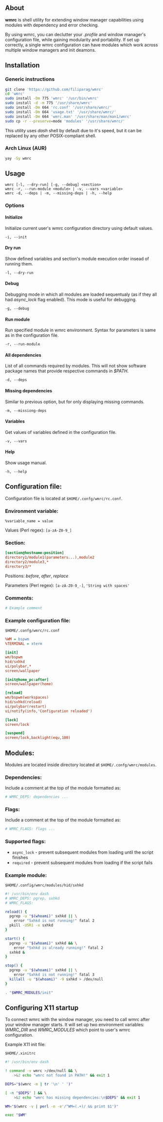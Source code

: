 ## About
**wmrc** is shell utility for extending window manager capabilities using modules with dependency and error checking.

By using wmrc, you can declutter your *.profile* and window manager's configuration file, while gaining modularity and portability. If set up correctly, a single wmrc configuration can have modules which work across multiple window managers and init deamons.

## Installation

### Generic instructions
```bash
git clone 'https://github.com/filiparag/wmrc'
cd 'wmrc'
sudo install -Dm 775 'wmrc' '/usr/bin/wmrc'
sudo install -d -m 775 '/usr/share/wmrc'
sudo install -Dm 664 'rc.conf' '/usr/share/wmrc/'
sudo install -Dm 664 'usage.txt' '/usr/share/wmrc/'
sudo install -Dm 664 'wmrc.man' '/usr/share/man/man1/wmrc'
sudo cp -r --preserve=mode 'modules' '/usr/share/wmrc/'
```

This utility uses *dash* shell by default due to it's speed, but it can be replaced by any other POSIX-compliant shell.

### Arch Linux (AUR)
```bash
yay -Sy wmrc
```

## Usage
```shell
wmrc [-l, --dry-run] [-g, --debug] <section>
wmrc -r, --run-module <module> | -v, --vars <variable>
wmrc -d, --deps | -m, --missing-deps | -h, --help
```

### Options
#### Initialize
Initialize current user's wmrc configuration directory using default values.

`-i, --init`

#### Dry run
Show defined variables and section's module execution order insead of running them.

`-l, --dry-run`

#### Debug
Debugging mode in which all modules are loaded sequentualy (as if they all had *async_lock* flag enabled). This mode is useful for debugging.

`-g, --debug`

#### Run module
Run specified module in wmrc environment. Syntax for parameters is same as in the configuration file.

`-r, --run-module`

#### All dependencies
List of all commands required by modules. This will not show software package names that provide respective commands in *$PATH*.

`-d, --deps`

#### Missing dependencies
Similar to previous option, but for only displaying missing commands.

`-m, --missiong-deps`

#### Variables
Get values of variables defined in the configuration file.

`-v, --vars`

#### Help
Show usage manual.

`-h, --help`


## Configuration file:

Configuration file is located at `$HOME/.confg/wmrc/rc.conf`.

### Environment variable:
```
%variable_name = value
```
Values (Perl regex): `[a-zA-Z0-9_]`

### Section:
```ini
[section@hostname:position]
directory1/module1(parameters...),module2
directory2/module3,*
directory3/*
```
Positions: *before*, *after*, *replace*

Parameters (Perl regex): `[a-zA-Z0-9_-]`, `'String with spaces'`
### Comments:
```bash
# Example comment
```

### Example configuration file:

`$HOME/.confg/wmrc/rc.conf`
```ini
%WM = bspwm
%TERMINAL = xterm

[init]
wm/bspwm
hid/sxhkd
ui/polybar,*
screen/wallpaper

[init@home_pc:after]
screen/wallpaper(home)

[reload]
wm/bspwm(workspaces)
hid/sxhkd(reload)
ui/polybar(restart)
ui/notify(info,'Configuration reloaded')

[lock]
screen/lock

[suspend]
screen/lock,backlight(equ,100)
```

## Modules:

Modules are located inside directory located at `$HOME/.confg/wmrc/modules`.

### Dependencies:
Include a comment at the top of the module formatted as:
```bash
# WMRC_DEPS: dependencies ...
```
### Flags:
Include a comment at the top of the module formatted as:
```bash
# WMRC_FLAGS: flags ...
```
### Supported flags:
- `async_lock` - prevent subsequent modules from loading until the script finishes
- `required` - prevent subsequent modules from loading if the script fails

### Example module:

`$HOME/.config/wmrc/modules/hid/sxhkd`
```bash
#! /usr/bin/env dash
# WMRC_DEPS: pgrep, sxhkd
# WMRC_FLAGS:

reload() {
  pgrep -u "$(whoami)" sxhkd || \
    error "Sxhkd is not running!" fatal 2
  pkill -USR1 -x sxhkd
}

start() {
  pgrep -u "$(whoami)" sxhkd && \
    error "Sxhkd is already running!" fatal 2
  sxhkd &
}

stop() {
  pgrep -u "$(whoami)" sxhkd || \
    error "Sxhkd is not running!" fatal 3
  killall -u "$(whoami)" -9 sxhkd > /dev/null
}

. "$WMRC_MODULES/init"
```

## Configuring X11 startup

To connect wmrc with the window manager, you need to call wmrc after your window manager starts. It will set up two environment variables: *WMRC_DIR* and *WMRC_MODULES* which point to user's wmrc configuration.

Example X11 init file:

`$HOME/.xinitrc`
```bash
#! /usr/bin/env dash

! command -v wmrc >/dev/null && \
    >&2 echo "wmrc not found in PATH!" && exit 1

DEPS="$(wmrc -m | tr '\n' ' ')"

[ -n "$DEPS" ] && \
    >&2 echo "wmrc has missing dependencies:\n$DEPS" && exit 1

WM="$(wmrc -v | perl -n -e'/^WM=(.+)/ && print $1')"

exec "$WM"
```